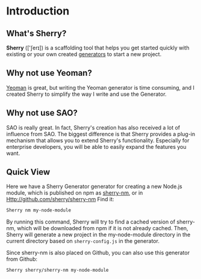 # Introduction

## What's Sherry?

**Sherry** (['ʃerɪ]) is a scaffolding tool that helps you get started quickly with existing or your own created [generators](https://github.com/sherry/awesome-sherry) to start a new project.

## Why not use Yeoman?

[Yeoman](http://yeoman.io/) is great, but writing the Yeoman generator is time consuming, and I created Sherry to simplify the way I write and use the Generator.

## Why not use SAO?

SAO is really great. In fact, Sherry's creation has also received a lot of influence from SAO. The biggest difference is that Sherry provides a plug-in mechanism that allows you to extend Sherry's functionality. Especially for enterprise developers, you will be able to easily expand the features you want.

## Quick View

Here we have a Sherry Generator generator for creating a new Node.js module, which is published on npm as [sherry-nm](https://npm.im/sherry-nm), or in [ Http://github.com/sherry/sherry-nm](http://github.com/sherry/sherry-nm) Find it:

```bash
Sherry nm my-node-module
```

By running this command, Sherry will try to find a cached version of sherry-nm, which will be downloaded from npm if it is not already cached. Then, Sherry will generate a new project in the my-node-module directory in the current directory based on `sherry-config.js` in the generator.

Since sherry-nm is also placed on Github, you can also use this generator from Github:

```bash
Sherry sherry/sherry-nm my-node-module
```
